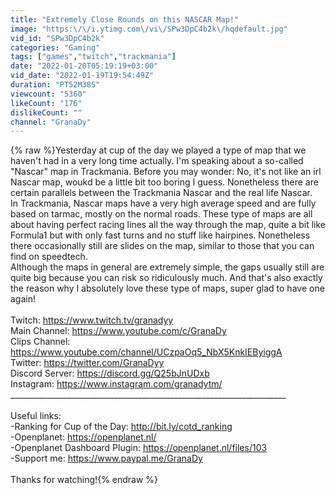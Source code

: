 ```yaml
---
title: "Extremely Close Rounds on this NASCAR Map!"
image: "https:\/\/i.ytimg.com\/vi\/SPw3DpC4b2k\/hqdefault.jpg"
vid_id: "SPw3DpC4b2k"
categories: "Gaming"
tags: ["games","twitch","trackmania"]
date: "2022-01-20T05:19:19+03:00"
vid_date: "2022-01-19T19:54:49Z"
duration: "PT52M38S"
viewcount: "5360"
likeCount: "176"
dislikeCount: ""
channel: "GranaDy"
---
```

{% raw %}Yesterday at cup of the day we played a type of map that we haven't had in a very long time actually. I'm speaking about a so-called &quot;Nascar&quot; map in Trackmania. Before you may wonder: No, it's not like an irl Nascar map, woukd be a little bit too boring I guess. Nonetheless there are certain parallels between the Trackmania Nascar and the real life Nascar.<br />In Trackmania, Nascar maps have a very high average speed and are fully based on tarmac, mostly on the normal roads. These type of maps are all about having perfect racing lines all the way through the map, quite a bit like Formula1 but with only fast turns and no stuff like hairpines. Nonetheless there occasionally still are slides on the map, similar to those that you can find on speedtech. <br />Although the maps in general are extremely simple, the gaps usually still are quite big because you can risk so ridiculously much. And that's also exactly the reason why I absolutely love these type of maps, super glad to have one again!<br /><br />Twitch: <a rel="nofollow" target="blank" href="https://www.twitch.tv/granadyy">https://www.twitch.tv/granadyy</a><br />Main Channel: <a rel="nofollow" target="blank" href="https://www.youtube.com/c/GranaDy">https://www.youtube.com/c/GranaDy</a><br />Clips Channel: <a rel="nofollow" target="blank" href="https://www.youtube.com/channel/UCzpaOq5_NbX5KnkIEByiggA">https://www.youtube.com/channel/UCzpaOq5_NbX5KnkIEByiggA</a><br />Twitter: <a rel="nofollow" target="blank" href="https://twitter.com/GranaDyy">https://twitter.com/GranaDyy</a><br />Discord Server: <a rel="nofollow" target="blank" href="https://discord.gg/Q25bJnUDxb">https://discord.gg/Q25bJnUDxb</a><br />Instagram: <a rel="nofollow" target="blank" href="https://www.instagram.com/granadytm/">https://www.instagram.com/granadytm/</a><br />_____________________________________________________________________<br /><br />Useful links:<br />-Ranking for Cup of the Day: <a rel="nofollow" target="blank" href="http://bit.ly/cotd_ranking">http://bit.ly/cotd_ranking</a><br />-Openplanet: <a rel="nofollow" target="blank" href="https://openplanet.nl/">https://openplanet.nl/</a><br />-Openplanet Dashboard Plugin: <a rel="nofollow" target="blank" href="https://openplanet.nl/files/103">https://openplanet.nl/files/103</a><br />-Support me: <a rel="nofollow" target="blank" href="https://www.paypal.me/GranaDy">https://www.paypal.me/GranaDy</a><br /><br />Thanks for watching!{% endraw %}
